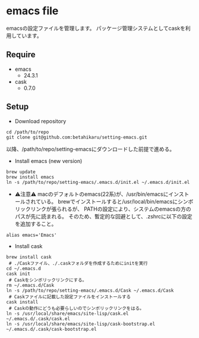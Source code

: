 # emacs file

emacsの設定ファイルを管理します。
パッケージ管理システムとしてcaskを利用しています。

## Require
- emacs
  - 24.3.1
- cask
  - 0.7.0

## Setup

- Download repository

```shell
cd /path/to/repo
git clone git@github.com:betahikaru/setting-emacs.git
```

以降、/path/to/repo/setting-emacsにダウンロードした前提で進める。

- Install emacs (new version)

```shell
brew update
brew install emacs
ln -s /path/to/repo/setting-emacs/.emacs.d/init.el ~/.emacs.d/init.el
```

  - ⚠️注意⚠️
 macのデフォルトのemacs(22系)が、/usr/bin/emacsにインストールされている。
 brewでインストールすると/usr/local/bin/emacsにシンボリックリンクが張られるが、
 PATHの設定により、システムのemacsの方のパスが先に読まれる。
 そのため、暫定的な回避として、.zshrcに以下の設定を追加すること。

```.zshrc
alias emacs='Emacs'
```

- Install cask

```shell
brew install cask
 # ./Caskファイル、./.caskフォルダを作成するためにinitを実行
cd ~/.emacs.d
cask init
 # Caskをシンボリックリンクにする。
rm ~/.emacs.d/Cask
ln -s /path/to/repo/setting-emacs/.emacs.d/Cask ~/.emacs.d/Cask
 # Caskファイルに記載した設定ファイルをインストールする
cask install
 # Caskの動作にどうも必要らしいのでシンボリックリンクをはる。
ln -s /usr/local/share/emacs/site-lisp/cask.el ~/.emacs.d/.cask/cask.el
ln -s /usr/local/share/emacs/site-lisp/cask-bootstrap.el ~/.emacs.d/.cask/cask-bootstrap.el
```
